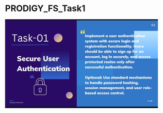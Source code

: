 # PRODIGY_FS_Task1

<img 
src= "https://github.com/Whosnameisbhushan/PRODIGY_FS_Task1/blob/main/WhatsApp%20Image%202025-01-12%20at%2015.33.57_c8516433.jpg" >
